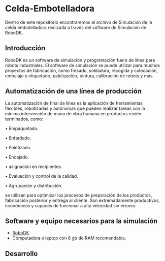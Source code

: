 # Celda-Embotelladora
Dentro de este repositorio encontraremos el archivo de Simulación de la celda embotelladora realizada a través del software de Simulación de RoboDK.

## Introducción
RoboDK es un software de simulación y programación fuera de línea para robots industriales. El software de simulación se puede utilizar para muchos proyectos de fabricación, como fresado, soldadura, recogida y colocación, embalaje y etiquetado, paletización, pintura, calibración de robots y más.

## Automatización de una línea de producción

La automatización de final de línea es la aplicación de herramientas flexibles, robotizadas y autónomas que pueden realizar tareas con la mínima intervención de mano de obra humana en productos recién terminados, como:

•	Empaquetado.

•	Enfardado.

•	Paletizado.

•	Encajado.

•	asignación en recipientes.

•	Evaluación y control de la calidad.

•	Agrupación y distribución.

se utilizan para optimizar los procesos de preparación de los productos, fabricación posterior y entrega al cliente. Son extremadamente productivos, económicos y capaces de funcionar a alta velocidad sin errores.

## Software y equipo necesarios para la simulación
- [RoboDK](https://robodk.com/es/download).
- Computadora o laptop con 8 gb de RAM recomendable.

## Desarrollo 

